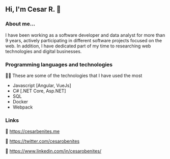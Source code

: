 ## Hi, I'm Cesar R. :wave:

### About me...

I have been working as a software developer and data analyst for more than 9 years, actively participating in different software projects focused on the web. In addition, I have dedicated part of my time to researching web technologies and digital businesses.

### Programming languages and technologies
:woman_technologist: These are some of the technologies that I have used the most
- Javascript [Angular, VueJs]
- C# [.NET Core, Asp.NET]
- SQL
- Docker
- Webpack

### Links

:link: https://cesarbenites.me

:link: https://twitter.com/cesarobenites

:link: https://www.linkedin.com/in/cesarobenites/ 
